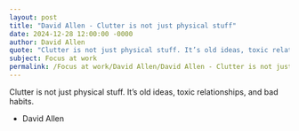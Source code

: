 ```yaml
---
layout: post
title: "David Allen - Clutter is not just physical stuff"
date: 2024-12-28 12:00:00 -0000
author: David Allen
quote: "Clutter is not just physical stuff. It’s old ideas, toxic relationships, and bad habits."
subject: Focus at work
permalink: /Focus at work/David Allen/David Allen - Clutter is not just physical stuff
---
```


Clutter is not just physical stuff. It’s old ideas, toxic relationships, and bad habits.

- David Allen
